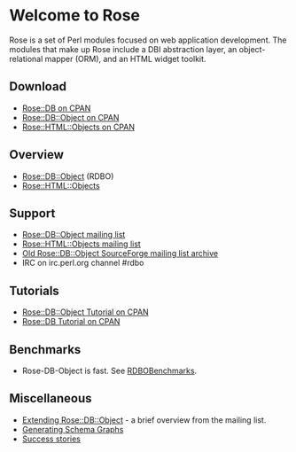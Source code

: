 # Welcome to Rose

Rose is a set of Perl modules focused on web application development. The modules that make up Rose include a DBI abstraction layer, an object-relational mapper (ORM), and an HTML widget toolkit.

## Download

  * [Rose::DB on CPAN](http://search.cpan.org/dist/Rose-DB/)
  * [Rose::DB::Object on CPAN](http://search.cpan.org/dist/Rose-DB-Object/)
  * [Rose::HTML::Objects on CPAN](http://search.cpan.org/dist/Rose-HTML-Objects/)

## Overview

  * [Rose::DB::Object](https://github.com/siracusa/rose/blob/wiki/RDBO.md) (RDBO)
  * [Rose::HTML::Objects](https://github.com/siracusa/rose/blob/wiki/RHTMLO.md)

## Support

  * [Rose::DB::Object mailing list](http://groups.google.com/group/rose-db-object)
  * [Rose::HTML::Objects mailing list](http://groups.google.com/group/rose-html-objects)
  * [Old Rose::DB::Object SourceForge mailing list archive](http://www.mail-archive.com/rose-db-object@lists.sourceforge.net)
  * IRC on irc.perl.org channel #rdbo

## Tutorials

  * [Rose::DB::Object Tutorial on CPAN](http://search.cpan.org/dist/Rose-DB-Object/lib/Rose/DB/Object/Tutorial.pod)
  * [Rose::DB Tutorial on CPAN](http://search.cpan.org/dist/Rose-DB/lib/Rose/DB/Tutorial.pod)

## Benchmarks

  * Rose-DB-Object is fast. See [RDBOBenchmarks](https://github.com/siracusa/rose/blob/wiki/RDBOBenchmarks.md).

## Miscellaneous

  * [Extending Rose::DB::Object](https://github.com/siracusa/rose/blob/wiki/RDBOExtending.md) - a brief overview from the mailing list.
  * [Generating Schema Graphs](https://github.com/siracusa/rose/blob/wiki/SchemaGraphs.md)
  * [Success stories](https://github.com/siracusa/rose/blob/wiki/SuccessStories.md)
